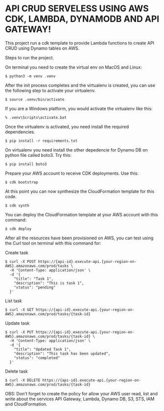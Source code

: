 
# API CRUD SERVELESS USING AWS CDK, LAMBDA, DYNAMODB AND API GATEWAY!

This project run a cdk template to provide Lambda functions to create API CRUD using Dynamo tables on AWS.

Steps to run the project. 

On terminal you need to create the virtual env on MacOS and Linux:

```
$ python3 -m venv .venv
```

After the init process completes and the virtualenv is created, you can use the following
step to activate your virtualenv.

```
$ source .venv/bin/activate
```

If you are a Windows platform, you would activate the virtualenv like this:

```
% .venv\Scripts\activate.bat
```

Once the virtualenv is activated, you need install the required dependencies.

```
$ pip install -r requirements.txt
```
On virtualenv you need install the other depedencie for Dynamo DB on python file called boto3. Try this:

```
$ pip install boto3
```
Prepare your AWS account to receive CDK deployments. Use this:

```
$ cdk bootstrap
```

At this point you can now synthesize the CloudFormation template for this code.

```
$ cdk synth
```

You can deploy the CloudFormation template at your AWS account with this command:

```
$ cdk deploy
```

After all the resources have been provisioned on AWS, you can test using the Curl tool on terminal with this command for:

Create task

```
$ curl -X POST https://{api-id}.execute-api.{your-region-on-AWS}.amazonaws.com/prod/tasks \
  -H 'Content-Type: application/json' \
  -d '{
    "title": "Task 1",
    "description": "This is task 1",
    "status": "pending"
  }'
```

List task

```
$ curl -X GET https://{api-id}.execute-api.{your-region-on-AWS}.amazonaws.com/prod/tasks/{task-id}
```

Update task

```
$ curl -X PUT https://{api-id}.execute-api.{your-region-on-AWS}.amazonaws.com/prod/tasks/{task-id} \                      
  -H 'Content-Type: application/json' \
  -d '{
    "title": "Updated Task 1",
    "description": "This task has been updated",
    "status": "completed"
  }'
```

Delete task

```
$ curl -X DELETE https://{api-id}.execute-api.{your-region-on-AWS}.amazonaws.com/prod/tasks/{task-id}
```

OBS: Don't forget to create the policy for allow your AWS user read, list and write about the services API Gateway, Lambda, Dynamo DB, S3, STS, IAM and CloudFormation.

